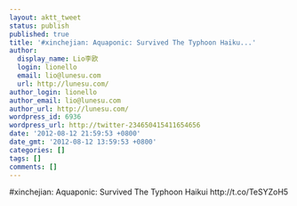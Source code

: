 ```yaml
---
layout: aktt_tweet
status: publish
published: true
title: '#xinchejian: Aquaponic: Survived The Typhoon Haiku...'
author:
  display_name: Lio李欧
  login: lionello
  email: lio@lunesu.com
  url: http://lunesu.com/
author_login: lionello
author_email: lio@lunesu.com
author_url: http://lunesu.com/
wordpress_id: 6936
wordpress_url: http://twitter-234650415411654656
date: '2012-08-12 21:59:53 +0800'
date_gmt: '2012-08-12 13:59:53 +0800'
categories: []
tags: []
comments: []
---
```

<p>#xinchejian: Aquaponic: Survived The Typhoon Haikui http:&#47;&#47;t.co&#47;TeSYZoH5</p>
